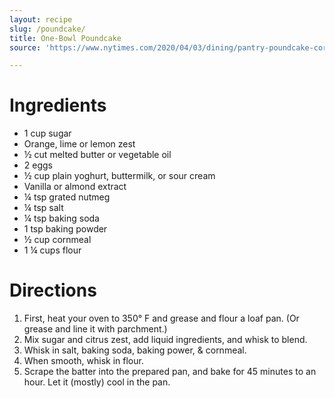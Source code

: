 ```yaml
---
layout: recipe
slug: /poundcake/
title: One-Bowl Poundcake
source: 'https://www.nytimes.com/2020/04/03/dining/pantry-poundcake-coronavirus.html'

--- 
```


# Ingredients

- 1 cup sugar
- Orange, lime or lemon zest
- ½ cut melted butter or vegetable oil
- 2 eggs
- ½ cup plain yoghurt, buttermilk, or sour cream
- Vanilla or almond extract
- ¼ tsp grated nutmeg
- ¼ tsp salt
- ¼ tsp baking soda
- 1 tsp baking powder
- ½ cup cornmeal
- 1 ¼ cups flour

# Directions

1. First, heat your oven to 350° F and grease and flour a loaf pan. (Or grease and line it with parchment.)
2. Mix sugar and citrus zest, add liquid ingredients, and whisk to blend. 
3. Whisk in salt, baking soda, baking power, & cornmeal. 
4. When smooth, whisk in flour. 
5. Scrape the batter into the prepared pan, and bake for 45 minutes to an hour. Let it (mostly) cool in the pan.